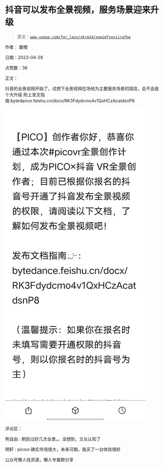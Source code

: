 # 抖音可以发布全景视频，服务场景迎来升级

> 原文：[`www.yuque.com/for_lazy/xkrm14/xowim7yosiira7he`](https://www.yuque.com/for_lazy/xkrm14/xowim7yosiira7he)



作者： 酸橙



日期：2023-04-28



点赞数：36



正文：



抖音的全景视频开始了，试想下全景视频在场地为主要服务场景的探店，会不会是个大升级 附上发文指南:bytedance.feishu.cn/docx/RK3Fdydcmo4v1QxHCzAcatdsnP8



![](img/243adaa01b527affa5262e09a0c0a461.png)



评论区：



熊自由 : 刷到过好几次全景。。没想到，又长认知了



明轩 : picovr.确实市场很大，未来可期，我买了一台体验很好



公众号懒人找资源，懒人专属群分享

